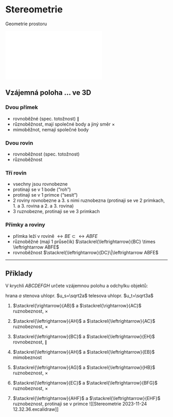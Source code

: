 # Stereometrie
Geometrie prostoru

![Drawing 2023-12-14 19.19.50.excalidraw](Drawing%202023-12-14%2019.19.50.excalidraw.md)

## Vzájemná poloha … ve 3D

### Dvou přímek

- rovnoběžné (spec. totožnost) $\|$
- různoběžnost, mají společné body a jiný směr $\times$
- mimoběžnot, nemají společné body

### Dvou rovin

- rovnoběžnost (spec. totožnost)
- různoběžnost

### Tří rovin

- vsechny jsou rovnobezne
- protinaji se v 1 bode (“roh”)
- protinaji se v 1 primce (“sesit”)
- 2 roviny rovnobezne a 3. s nimi ruznobezna (protinaji se ve 2 primkach, 1. a 3. rovina a 2. a 3. rovina)
- 3 ruznobezne, protinaji se ve 3 primkach

### Přímky a roviny

- přímka leží v rovině $\leftrightarrow BE \subset \leftrightarrow ABFE$
- různoběžné (mají 1 průsečík) $\stackrel{\leftrightarrow}{BC} \times \leftrightarrow ABFE$
- rovnoběžnost $\stackrel{\leftrightarrow}{DC}\|\leftrightarrow ABFE$

---

## Příklady

V krychli $ABCDEFGH$ určete vzájemnou polohu a odchylku objektů:

hrana $a$
stenova uhlopr. $u_s=\sqrt2a$
telesova uhlopr. $u_t=\sqrt3a$

1) $\stackrel{\rightarrow}{AB}$ a $\stackrel{\rightarrow}{AC}$
ruznobeznost, $\times$

2) $\stackrel{\leftrightarrow}{AH}$ a $\stackrel{\leftrightarrow}{AC}$
ruznobeznost, $\times$

3) $\stackrel{\leftrightarrow}{BC}$ a $\stackrel{\leftrightarrow}{EH}$
rovnobeznost, $\|$

4) $\stackrel{\leftrightarrow}{AH}$ a $\stackrel{\leftrightarrow}{EB}$
mimobeznost

5) $\stackrel{\leftrightarrow}{AG}$ a $\stackrel{\leftrightarrow}{HB}$
ruznobeznost, $\times$

6) $\stackrel{\leftrightarrow}{EC}$ a $\stackrel{\leftrightarrow}{BFG}$
ruznobeznost, $\times$

7) $\stackrel{\leftrightarrow}{AHF}$ a $\stackrel{\leftrightarrow}{EHF}$
ruznobeznost, protinaji se v primce
![[Stereometrie 2023-11-24 12.32.36.excalidraw]]
